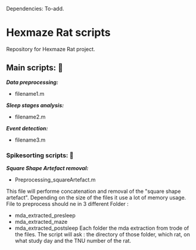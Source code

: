 Dependencies: To-add. 


# Hexmaze Rat scripts
Repository for Hexmaze Rat project. 

## Main scripts: :file_folder: 

_**Data preprocessing:**_ 

  * filename1.m

_**Sleep stages analysis:**_ 
  
  * filename2.m  
 
_**Event detection:**_ 
  
  * filename3.m 

### Spikesorting scripts: :file_folder: 

_**Square Shape Artefact removal:**_ 
  
  * Preprocessing_squareArtefact.m 

This file will performe concatenation and removal of the "square shape artefact". Depending on the size of the files it use a lot of memory usage.
File to preprocess should ne in 3 different Folder :
  * mda_extracted_presleep
  * mda_extracted_maze
  * mda_extracted_postsleep
Each folder the mda extraction from trode of the files.
The script will ask : the directory of those folder, which rat, on what study day and the TNU number of the rat.

